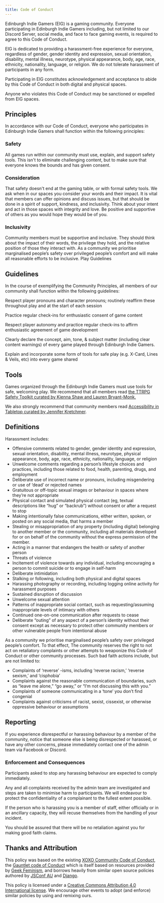 ```yaml
---
title: Code of Conduct
---
```


Edinburgh Indie Gamers (EIG) is a gaming community. Everyone participating in Edinburgh Indie Gamers including, but not limited to our Discord Server, social media, and face to face gaming events, is required to agree to this Code of Conduct.

EIG is dedicated to providing a harassment-free experience for everyone, regardless of gender, gender identity and expression, sexual orientation, disability, mental illness, neurotype, physical appearance, body, age, race, ethnicity, nationality, language, or religion. We do not tolerate harassment of participants in any form.

Participating in EIG constitutes acknowledgement and acceptance to abide by this Code of Conduct in both digital and physical spaces.

Anyone who violates this Code of Conduct may be sanctioned or expelled from EIG spaces.

## Principles

In accordance with our Code of Conduct, everyone who participates in Edinburgh Indie Gamers shall function within the following principles:

### Safety

All games run within our community must use, explain, and support safety tools. This isn't to eliminate challenging content, but to make sure that everyone knows the bounds and has given consent.

### Consideration

That safety doesn't end at the gaming table, or with formal safety tools. We ask when in our spaces you consider your words and their impact. It is vital that members can offer opinions and discuss issues, but that should be done in a spirit of support, kindness, and inclusivity. Think about your intent and act in those spaces with integrity and love. Be positive and supportive of others as you would hope they would be of you.

### Inclusivity

Community members must be supportive and inclusive. They should think about the impact of their words, the privilege they hold, and the relative position of those they interact with. As a community we prioritise marginalised people’s safety over privileged people’s comfort and will make all reasonable efforts to be inclusive.
Play Guidelines

## Guidelines

In the course of exemplifying the Community Principles, all members of our community shall function within the following guidelines:

Respect player pronouns and character pronouns; routinely reaffirm these throughout play and at the start of each session

Practice regular check-ins for enthusiastic consent of game content

Respect player autonomy and practice regular check-ins to affirm enthusiastic agreement of game development

Clearly declare the concept, aim, tone, & subject matter (including clear content warnings) of every game played through Edinburgh Indie Gamers.

Explain and incorporate some form of tools for safe play (e.g. X-Card, Lines & Veils, etc) into every game shared

## Tools

Games organized through the Edinburgh Indie Gamers must use tools for safe, welcoming play. We recommend that all members read [the TTRPG Safety Toolkit curated by Kienna Shaw and Lauren Bryant-Monk.](https://drive.google.com/drive/folders/114jRmhzBpdqkAlhmveis0nmW73qkAZCj "Gaming safety resource")

We also strongly recommend that community members read [Accessibility in Tabletop curated by Jennifer Kretchmer](https://docs.google.com/document/d/1ZFSXz-Yva1KZAsP7NblCdkoiQ6RcjxSV2gj98eXusJs/edit "Gaming accessibility resource").

## Definitions

Harassment includes:

- Offensive comments related to gender, gender identity and expression, sexual orientation, disability, mental illness, neurotype, physical appearance, body, age, race, ethnicity, nationality, language, or religion
- Unwelcome comments regarding a person’s lifestyle choices and practices, including those related to food, health, parenting, drugs, and employment
- Deliberate use of incorrect name or pronouns, including misgendering or use of ‘dead’ or rejected names
- Gratuitous or off-topic sexual images or behaviour in spaces where they’re not appropriate
- Physical contact and simulated physical contact (eg, textual descriptions like “hug” or “backrub”) without consent or after a request to stop
- Making intentionally false communications, either written, spoken, or posted on any social media, that harms a member
- Stealing or misappropriation of any property (including digital) belonging to another member or the community, including all materials developed for or on behalf of the community without the express permission of the member.
- Acting in a manner that endangers the health or safety of another person
- Threats of violence
- Incitement of violence towards any individual, including encouraging a person to commit suicide or to engage in self-harm
- Deliberate intimidation
- Stalking or following, including both physical and digital spaces
- Harassing photography or recording, including logging online activity for harassment purposes
- Sustained disruption of discussion
- Unwelcome sexual attention
- Patterns of inappropriate social contact, such as requesting/assuming inappropriate levels of intimacy with others
- Continued one-on-one communication after requests to cease
- Deliberate “outing” of any aspect of a person’s identity without their consent except as necessary to protect other community members or other vulnerable people from intentional abuse

As a community we prioritise marginalised people’s safety over privileged people’s comfort. To that effect, The community reserves the right to not act on retaliatory complaints or other attempts to weaponize this Code of Conduct or other community processes. Such bad faith actions include, but are not limited to:

- Complaints of ‘reverse’ -isms, including ‘reverse racism,’ ‘reverse sexism,’ and ‘cisphobia’
- Complaints against the reasonable communication of boundaries, such as “leave me alone,” “go away,” or “I’m not discussing this with you.”
- Complaints of someone communicating in a ‘tone’ you don’t find congenial
- Complaints against criticisms of racist, sexist, cissexist, or otherwise oppressive behaviour or assumptions

## Reporting

If you experience disrespectful or harassing behaviour by a member of the community, notice that someone else is being disrespected or harassed, or have any other concerns, please immediately contact one of the admin team via Facebook or Discord.

### Enforcement and Consequences

Participants asked to stop any harassing behaviour are expected to comply immediately.

Any and all complaints received by the admin team are investigated and steps are  taken to minimise harm to participants.  We will endeavour to protect the confidentiality of a complainant to the fullest extent possible.

If the person who is harassing you is a member of staff, either officially or in an ancillary capacity, they will recuse themselves from the handling of your incident.

You should be assured that there will be no retaliation against you for making good faith claims.

## Thanks and Attribution

This policy was based on the existing [XOXO Community Code of Conduct](https://2018.xoxofest.com/conduct "Example code"), the [Gauntlet code of Conduct](https://www.gauntlet-rpg.com/community-code-of-conduct.html) which is itself based on resources provided by [Geek Feminism](https://geekfeminism.org/about/code-of-conduct/ "Example code"), and borrows heavily from similar open source policies authored by [JSConf AU](https://2018.jsconfau.com/code-of-conduct "Example code") and [Django](https://www.djangoproject.com/conduct/ "Example code").

This policy is licensed under a [Creative Commons Attribution 4.0 International license](https://creativecommons.org/licenses/by/4.0/ "Full liscence"). We encourage other events to adopt (and enforce) similar policies by using and remixing ours.
